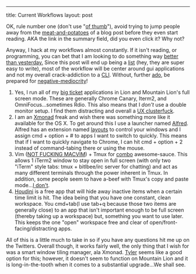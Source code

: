 ---
title: Current Workflows
layout: post



OK, rule number one (don't use "[of thumb][2]"), avoid trying to jump
people away from the [meat-and-potatoes][3] of a blog post before they even
start reading. AKA the link in the summary field, did you even click it?
Why not?

Anyway, I hack at my workflows almost constantly. If it isn't reading,
or programming, you can bet that I am looking to do something way [better
than yesterday.][4] Since this post will end up being a [list][6] (hey, they
are super easy to write), most of the workflow will be center around
gui applications and not my overall crack-addiction to a [CLI][5].
Without, further [ado][7], be prepared for [negative-mediocrity][8]!

1. Yes, I run all of my [big ticket][9] applications in Lion and
   Mountain Lion's full screen mode. These are generally Chrome Canary,
   Iterm2, and OmniFocus...sometimes Rdio. This also means that I
   _don't_ use a double monitor setup. I find them distracting and
   overall a [UX clusterfuck][17].
1. I am an [Xmonad][10] freak and wish there was something more like it
   available for the OS X. To get around this I use a launcher named
   [Alfred][11]. Alfred has an extension named [layouts][12] to control
   your windows and I assign cmd + option + # to apps I want to switch
   to quickly. This means that if I want to quickly navigate to Chrome,
   I can hit cmd + option + 2 instead of command-tabing there or using
   the mouse.
1. Vim ([NOT FUCKING MACVIM][13]) + Tmux for [combo][14] awesome-sauce.
   This allows 1 iTerm2 window to stay open in full screen (with only
   two "iTerm" style tabs: tmux + bitlbee/irc server for chatting)
   and act as many different terminals through the power inherent in Tmux. In addition, some people seem to
   have a-beef with Tmux's copy and paste mode...[I don't][15].
1. [Houdini][16] is a free app that will hide away inactive items when a
   certain time limit is hit. The idea being that you have one constant,
   clean workspace. You cmd+tab(I use tab+q because those two items are generally close) to an app that isn't important enough to
   be full screen (thereby taking up a workspace) but, something you want
   to use later. This keeps the one "open" workspace free and
   clear of open/front-facing/distracting apps.

All of this is a little much to take in so if you have any questions hit
me up on the Twitters. Overall though, it works fairly well, the only
thing that I wish for was a smart window tiling manager, ala Xmonad.
[Tyler][18] seems like a good option for this; however, it doesn't seem
to function on Mountain Lion and it is long-in-the-tooth when it comes
to a substantial upgrade...We shall see.

[1]: http://www.the-joke-box.com/pictures/tomahawk-utility-belt.jpg
[2]: https://en.wikipedia.org/wiki/Common_sense
[3]: http://cloudbacon.com
[4]: http://youtu.be/-JFfN5pKzFU
[5]: https://en.wikipedia.org/wiki/Command-line_interface
[6]: http://youtu.be/-JFfN5pKzFU
[7]: http://billdaviswords.files.wordpress.com/2011/09/nothing-to-say-so-blog.gif
[8]: https://lh5.googleusercontent.com/-uWWqnrjrBzY/T663Ukikk6I/AAAAAAAACzg/0vV_K9qYbZk/wisdom-be-fearful-of-mediocrity.jpg
[9]: http://bigweek.co/
[10]: https://en.wikipedia.org/wiki/Xmonad
[11]: http://www.alfredapp.com/
[12]: http://projects.jga.me/layouts/
[13]: http://cloudbacon.com/2012/08/07/Leave-Macvim-To-The-Noobz
[14]: http://us13.memecdn.com/finish-him_gp_205003.jpg
[15]: https://github.com/ChrisJohnsen/tmux-MacOSX-pasteboard
[16]: http://cloudbacon.com
[17]: http://www.facebook.com/
[18]: http://www.tylerwm.com/
